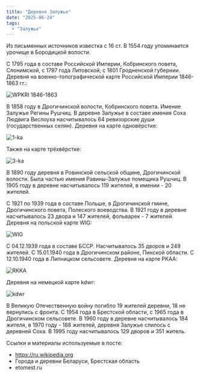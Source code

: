 ```yaml
---
title: "Деревня Залужье"
date: "2025-06-24"
tags: 
  - "Залужье"
---
```


Из письменных источников известка с 16 ст. В 1554 году упоминается урочище в Бородицкой волости. 

С 1795 года в составе Российской Империи, Кобринского повета, Слонимской, с 1797 года Литовской, с 1801 Гродненской губернии. Деревня на военно-топографической карте Российской Империи 1846-1863 гг.:

![WPKRI 1846-1863](https://github.com/user-attachments/assets/a1ca8691-043c-49a2-8cf2-6a56763ff66d)

В 1858 году в Дрогичинской волости, Кобринского повета. Имение Залужье Регины Рушчиц. В деревне Залужье в составе имения Соха Людвига Вислоуха насчитывалось 64 ревизорские души (государственных селян). Деревня на карте одновёрстке:

![1-ka](https://github.com/user-attachments/assets/ec014000-86b1-45b8-910f-a9ac0a3d50d2)

Также на карте трёхвёрстке:

![3-ka](https://github.com/user-attachments/assets/a0254c3c-9c28-4e0e-bb65-fc6a293ab813)

В 1890 году деревня в Ровинской сельской общине, Дрогичинской волости. Была частью имения Равины-Залужье помещика Рушчиц. В 1905 году в деревне насчитывалось 119 жителей, в имении - 20 жителей. 

С 1921 по 1939 года в составе Польше, в Дрогичинской гмине, Дрогичинского повета, Полеского воеводства. В 1921 году в деревне насчитывалось 23 двора и 147 жителей, фольварек - 7 жителей. Деревня на польской карте WIG:

![WIG](https://github.com/user-attachments/assets/dbcafeb9-1450-4926-9bf6-a235c03ddba5)

С 04.12.1939 года в составе БССР. Насчитывалось 35 дворов и 249 жителей. С 15.01.1940 года в Дрогичинском районе, Пинской области. С 12.10.1940 года в Липницком сельсовете. Деревня на карте РКАА:

![RKKA](https://github.com/user-attachments/assets/f7d57062-d76c-4cfb-8fe0-d03871e2266f)

Деревня на немецкой карте kdwr:

![kdwr](https://github.com/user-attachments/assets/67f69a92-eab3-4650-a37e-aaffa2cd1766)

В Великую Отечественную войну погибло 19 жителей деревни, 18 не вернулись с фронта. С 1954 года в Брестской области, с 1965 года в Дрогичинском сельсовете. В 1960 году в деревне насчитывалось 184 жителя, в 1970 году - 188 жителей, деревня Залужье слилось с деревней Соха. В 1995 году насчитывалось 129 дворов и 351 житель.

Ссылки и материалы используемые в посте:
- https://ru.wikipedia.org
- Города и деревни Беларуси, Брестская область
- etomest.ru

